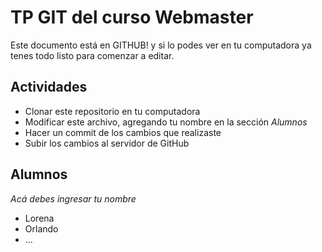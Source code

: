 # TP GIT del curso Webmaster

Este documento está en GITHUB! y si lo podes ver en tu computadora ya tenes todo listo para comenzar a editar.

## Actividades

* Clonar este repositorio en tu computadora
* Modificar este archivo, agregando tu nombre en la sección *Alumnos*
* Hacer un commit de los cambios que realizaste
* Subir los cambios al servidor de GitHub


## Alumnos

*Acá debes ingresar tu nombre*

* Lorena
* Orlando
* ...
